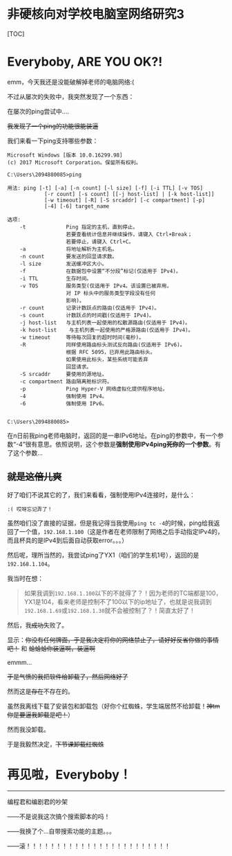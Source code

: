 # 非硬核向对学校电脑室网络研究3

[TOC]

# Everyboby, ARE YOU OK?!
emm，今天我还是没能破解掉老师的电脑网络:(

不过从屡次的失败中，我突然发现了一个东西：

在屡次的ping尝试中....

~~我发现了一个ping的功能很能装逼~~

我们来看一下ping支持哪些参数：

```
Microsoft Windows [版本 10.0.16299.98]
(c) 2017 Microsoft Corporation。保留所有权利。

C:\Users\2094880085>ping

用法: ping [-t] [-a] [-n count] [-l size] [-f] [-i TTL] [-v TOS]
            [-r count] [-s count] [[-j host-list] | [-k host-list]]
            [-w timeout] [-R] [-S srcaddr] [-c compartment] [-p]
            [-4] [-6] target_name

选项:
    -t             Ping 指定的主机，直到停止。
                   若要查看统计信息并继续操作，请键入 Ctrl+Break；
                   若要停止，请键入 Ctrl+C。
    -a             将地址解析为主机名。
    -n count       要发送的回显请求数。
    -l size        发送缓冲区大小。
    -f             在数据包中设置“不分段”标记(仅适用于 IPv4)。
    -i TTL         生存时间。
    -v TOS         服务类型(仅适用于 IPv4。该设置已被弃用，
                   对 IP 标头中的服务类型字段没有任何
                   影响)。
    -r count       记录计数跃点的路由(仅适用于 IPv4)。
    -s count       计数跃点的时间戳(仅适用于 IPv4)。
    -j host-list   与主机列表一起使用的松散源路由(仅适用于 IPv4)。
    -k host-list    与主机列表一起使用的严格源路由(仅适用于 IPv4)。
    -w timeout     等待每次回复的超时时间(毫秒)。
    -R             同样使用路由标头测试反向路由(仅适用于 IPv6)。
                   根据 RFC 5095，已弃用此路由标头。
                   如果使用此标头，某些系统可能丢弃
                   回显请求。
    -S srcaddr     要使用的源地址。
    -c compartment 路由隔离舱标识符。
    -p             Ping Hyper-V 网络虚拟化提供程序地址。
    -4             强制使用 IPv4。
    -6             强制使用 IPv6。


C:\Users\2094880085>
```

在n日前我ping老师电脑时，返回的是一串IPv6地址。在ping的参数中，有一个参数“-4”很有意思。依照说明，这个参数是**强制使用IPv4ping~~死你~~的一个参数**。有了这个参数...

## ~~就是这倍儿爽~~
好了咱们不说其它的了，我们来看看，强制使用IPv4连接时，是什么：

```
:( 哎呀忘记弄了！
```

虽然咱们没了直接的证据，但是我记得当我使用```ping tc -4```的时候，ping给我返回了一个值，```192.168.1.100```（这是作者在老师限制了网络之后手动指定IPv4的，而且杯具的是IPv4到后面自动获取error。。。）

然后呢，理所当然的，我尝试ping了YX1（咱们的学生机1号），返回的是```192.168.1.104```。

我当时在想：

> 如果我调到```192.168.1.100```以下的不就得了？！因为老师的TC端都是100，YX1是104，看来老师是控制不了100以下的ip地址了，也就是说我调到```192.168.1.69```或```192.168.1.30```就不会被控制了？！简直太好了！

然后，我~~成功~~失败了。

显示：~~你没有任何牌面，于是我决定将你的网络禁止了，请好好反省你做的事情吧！~~ 和 ~~蛤蛤蛤你装逼啊，装逼啊~~

emmm...

~~于是气愤的我把软件给卸载了，然后网络好了~~

然而这是~~存在~~不存在的。

虽然我离线下载了安装包和卸载包（好你个红蜘蛛，学生端居然不给卸载！~~神tm你是要逼我卸载是吧！~~）

然而我没卸载。

于是我毅然决定，~~下节课卸载红蜘蛛~~

# 再见啦，Everyboby！

------

编程君和编剧君的吵架

——不是说我这次搞个搜索脚本的吗！

——我换了个...自带搜索功能的主题。。。

——滚！！！！！！！！！！！！！！！！！！！！！！！！
